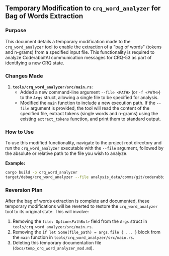 ## Temporary Modification to `crq_word_analyzer` for Bag of Words Extraction

### Purpose
This document details a temporary modification made to the `crq_word_analyzer` tool to enable the extraction of a "bag of words" (tokens and n-grams) from a specified input file. This functionality is required to analyze CoderabbitAI communication messages for CRQ-53 as part of identifying a new CRQ state.

### Changes Made
1.  **`tools/crq_word_analyzer/src/main.rs`**: 
    *   Added a new command-line argument `--file <PATH>` (or `-f <PATH>`) to the `Args` struct, allowing a single file to be specified for analysis.
    *   Modified the `main` function to include a new execution path. If the `--file` argument is provided, the tool will read the content of the specified file, extract tokens (single words and n-grams) using the existing `extract_tokens` function, and print them to standard output.

### How to Use
To use this modified functionality, navigate to the project root directory and run the `crq_word_analyzer` executable with the `--file` argument, followed by the absolute or relative path to the file you wish to analyze.

**Example:**
```bash
cargo build -p crq_word_analyzer
target/debug/crq_word_analyzer --file analysis_data/comms/git/coderabbitai/CRQ-53/responses/001_coderabbitai.md
```

### Reversion Plan
After the bag of words extraction is complete and documented, these temporary modifications will be reverted to restore the `crq_word_analyzer` tool to its original state. This will involve:
1.  Removing the `file: Option<PathBuf>` field from the `Args` struct in `tools/crq_word_analyzer/src/main.rs`.
2.  Removing the `if let Some(file_path) = args.file { ... }` block from the `main` function in `tools/crq_word_analyzer/src/main.rs`.
3.  Deleting this temporary documentation file (`docs/temp_crq_word_analyzer_mod.md`).
